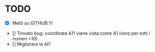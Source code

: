 # TODO

- [x] Metti su GITHUB !!!
- [] Trovato bug: coordinata A11 viene vista come A1 (vero per tutti i numeri >10).
- [] Migliorare la AI?
